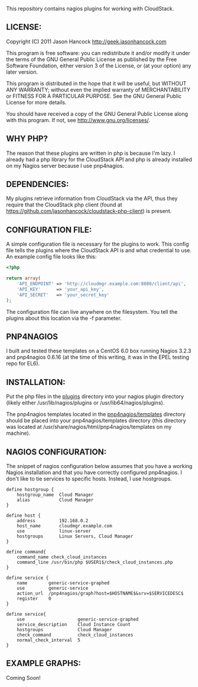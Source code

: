 This repository contains nagios plugins for working with CloudStack.

LICENSE:
--------
Copyright (C) 2011 Jason Hancock http://geek.jasonhancock.com

This program is free software: you can redistribute it and/or modify
it under the terms of the GNU General Public License as published by
the Free Software Foundation, either version 3 of the License, or
(at your option) any later version.

This program is distributed in the hope that it will be useful,
but WITHOUT ANY WARRANTY; without even the implied warranty of
MERCHANTABILITY or FITNESS FOR A PARTICULAR PURPOSE.  See the
GNU General Public License for more details.

You should have received a copy of the GNU General Public License
along with this program.  If not, see http://www.gnu.org/licenses/.

WHY PHP?
--------
The reason that these plugins are written in php is because I'm lazy. I already
had a php library for the CloudStack API and php is already installed on my
Nagios server because I use pnp4nagios.

DEPENDENCIES:
-------------
My plugins retrieve information from CloudStack via the API, thus they require
that the CloudStack php client (found at https://github.com/jasonhancock/cloudstack-php-client)
is present.

CONFIGURATION FILE:
-------------------
A simple configuration file is necessary for the plugins to work. This config
file tells the plugins where the CloudStack API is and what credential to use.
An example config file looks like this:

```php
<?php

return array(
    'API_ENDPOINT' => 'http://cloudmgr.example.com:8080/client/api',
    'API_KEY'      => 'your_api_key',
    'API_SECRET'   => 'your_secret_key'
);
```

The configuration file can live anywhere on the filesystem. You tell the plugins
about this location via the -f parameter.

PNP4NAGIOS
----------
I built and tested these templates on a CentOS 6.0 box running Nagios 3.2.3 and
pnp4nagios 0.6.16 (at the time of this writing, it was in the EPEL testing repo
for EL6).


INSTALLATION:
-------------
Put the php files in the [plugins](https://github.com/jasonhancock/nagios-cloudstack/tree/master/plugins) directory into your nagios plugin directory
(likely either /usr/lib/nagios/plugins or /usr/lib64/nagios/plugins). 

The pnp4nagios templates located in the [pnp4nagios/templates](https://github.com/jasonhancock/nagios-cloudstack/tree/master/pnp4nagios/templates) directory should be
placed into your pnp4nagios/templates directory (this directory was located at 
/usr/share/nagios/html/pnp4nagios/templates on my machine).

NAGIOS CONFIGURATION:
---------------------
The snippet of nagios configuration below assumes that you have a working Nagios
installation and that you have correctly configured pnp4nagios. I don't like to
tie services to specific hosts. Instead, I use hostgroups.

```
define hostgroup {
    hostgroup_name  Cloud Manager
    alias           Cloud Manager
}

define host {
    address         192.168.0.2
    host_name       cloudmgr.example.com
    use             linux-server
    hostgroups      Linux Servers, Cloud Manager
}

define command{
    command_name check_cloud_instances
    command_line /usr/bin/php $USER1$/check_cloud_instances.php
}

define service {
    name        generic-service-graphed
    use         generic-service
    action_url  /pnp4nagios/graph?host=$HOSTNAME$&srv=$SERVICEDESC$
    register    0
}

define service{
    use                    generic-service-graphed
    service_description    Cloud Instance Count
    hostgroups             Cloud Manager 
    check_command          check_cloud_instances
    normal_check_interval  5
}

```

EXAMPLE GRAPHS:
---------------
Coming Soon!

